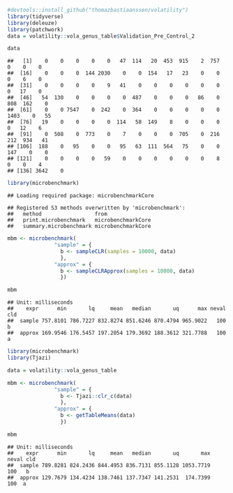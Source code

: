 ``` r
#devtools::install_github("thomazbastiaanssen/volatility")
library(tidyverse)
library(deleuze)
library(patchwork)
data = volatility::vola_genus_table$Validation_Pre_Control_2

data
```

    ##   [1]    0    0    0    0    0   47  114   20  453  915    2  757    0    0    0
    ##  [16]    0    0    0  144 2030    0    0  154   17   23    0    0    0    6    0
    ##  [31]    0    0    0    0    9   41    0    0    0    0    0    0    0   17    0
    ##  [46]   54  130    0    0    0    0  487    0    0    0   86    0  808  162    0
    ##  [61]    0    0 7547    0  242    0  364    0    0    0    0    0 1403    0   55
    ##  [76]   19    0    0    0    0  114   58  149    8    0    0    0    0   12    6
    ##  [91]    0  508    0  773    0    7    0    0    0  705    0  216  212  934   41
    ## [106]  188    0   95    0    0   95   63  111  564   75    0    0  147    0    0
    ## [121]    0    0    0    0   59    0    0    0    0    0    0    8    0    0    4
    ## [136] 3642    0

``` r
library(microbenchmark)
```

    ## Loading required package: microbenchmarkCore

    ## Registered S3 methods overwritten by 'microbenchmark':
    ##   method                 from              
    ##   print.microbenchmark   microbenchmarkCore
    ##   summary.microbenchmark microbenchmarkCore

``` r
mbm <- microbenchmark(
               "sample" = {
                 b <- sampleCLR(samples = 10000, data)
                 },
               "approx" = {
                 b <- sampleCLRApprox(samples = 10000, data)
                 })

mbm
```

    ## Unit: milliseconds
    ##    expr      min       lq     mean   median       uq      max neval cld
    ##  sample 757.8101 786.7227 832.8274 851.6246 870.4794 965.9022   100   b
    ##  approx 169.9546 176.5457 197.2054 179.3692 188.3612 321.7788   100  a

``` r
library(microbenchmark)
library(Tjazi)

data = volatility::vola_genus_table

mbm <- microbenchmark(
               "sample" = {
                 b <- Tjazi::clr_c(data)
                 },
               "approx" = {
                 b <- getTableMeans(data)
                 })

mbm
```

    ## Unit: milliseconds
    ##    expr      min       lq     mean   median       uq       max neval cld
    ##  sample 789.8281 824.2436 844.4953 836.7131 855.1128 1053.7719   100   b
    ##  approx 129.7679 134.4234 138.7461 137.7347 141.2531  174.7399   100  a
